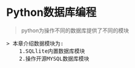 # Python数据库编程
> python为操作不同的数据库提供了不同的模块
<pre>
> 本章介绍数据模块为:
    1.SQLlite内置数据库模块
    2.操作开源MYSQL数据库模块
</pre>